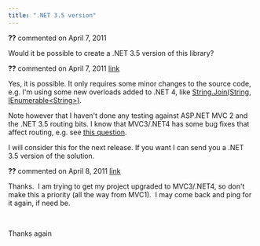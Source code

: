 ```yaml
---
title: ".NET 3.5 version"
---
```

<div id="post593469" class="discussion-comment op">
   <div class="discussion-header"><b>??</b> commented on 
      <time datetime="2011-04-07T05:57:57.71-07:00" title="2011-04-07T05:57:57.71-07:00">April 7, 2011</time>
   </div>
   <div class="discussion-message">
<p>Would it be possible to create a .NET 3.5 version of this library?</p>
</div>
</div>
<div id="post593780" class="discussion-comment">
   <div class="discussion-header"><b>??</b> commented on 
      <time datetime="2011-04-07T13:45:04.41-07:00" title="2011-04-07T13:45:04.41-07:00">April 7, 2011</time> <a href="#post593780" class="post-link">link</a></div>
   <div class="discussion-message"><p>Yes, it is possible. It only requires some minor changes to the source code, e.g. I'm using some new overloads added to .NET 4, like <a href="http://msdn.microsoft.com/en-us/library/dd783876.aspx">String.Join(String, IEnumerable&lt;String&gt;)</a>.</p>
<p>Note however that I haven't done any testing against ASP.NET MVC 2 and the .NET 3.5 routing bits. I know that MVC3/.NET4 has some bug fixes that affect routing, e.g. see <a href="http://stackoverflow.com/questions/4958687/why-is-asp-net-mvc-routings-urlparameter-optional-ignored-when-using-this-regex/4961982#4961982">this question</a>.</p>
<p>I will consider this for the next release. If you want I can send you a .NET 3.5 version of the solution.</p></div>
</div>
<div id="post594138" class="discussion-comment">
   <div class="discussion-header"><b>??</b> commented on 
      <time datetime="2011-04-08T06:24:19.493-07:00" title="2011-04-08T06:24:19.493-07:00">April 8, 2011</time> <a href="#post594138" class="post-link">link</a></div>
   <div class="discussion-message"><p>Thanks. &nbsp;I am trying to get my project upgraded to MVC3/.NET4, so don't make this a priority (all the way from MVC1). &nbsp;I may come back and ping for it again, if need be.</p>
<p>&nbsp;</p>
<p>Thanks again</p></div>
</div>